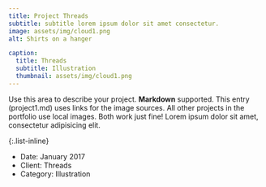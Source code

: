 ```yaml
---
title: Project Threads
subtitle: subtitle lorem ipsum dolor sit amet consectetur.
image: assets/img/cloud1.png
alt: Shirts on a hanger

caption:
  title: Threads
  subtitle: Illustration
  thumbnail: assets/img/cloud1.png
---
```

Use this area to describe your project. **Markdown** supported. This entry (project1.md) uses links for the image sources. All other projects in the portfolio use local images. Both work just fine! Lorem ipsum dolor sit amet, consectetur adipisicing elit. 

{:.list-inline}
- Date: January 2017
- Client: Threads
- Category: Illustration

